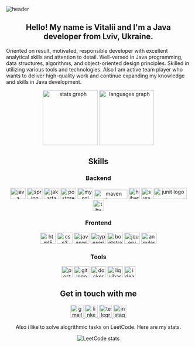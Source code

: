![header](https://capsule-render.vercel.app/api?type=waving&color=timeGradient&height=300&section=header&text=vitaliistf&fontSize=90&animation=twinkling)

<h2 align="center">Hello! My name is Vitalii and I'm a Java developer from Lviv, Ukraine.</h2>
<p>Oriented on result, motivated, responsible developer with excellent analytical skills and attention to detail. Well-versed in Java programming, data structures, algorithms, and object-oriented design principles. Skilled in utilizing various tools and technologies. Also I am active team player who wants to deliver high-quality work and continue expanding my knowledge and skills in Java development.</p>

<div align="center">
  <img src="https://github-readme-stats.vercel.app/api?hide_title=false&hide_rank=false&show_icons=true&include_all_commits=true&count_private=true&disable_animations=false&theme=dracula&locale=en&hide_border=false&username=vitaliistf" height="150" alt="stats graph"  />  
  <img src="https://github-readme-stats.vercel.app/api/top-langs?locale=en&hide_title=false&layout=compact&card_width=320&langs_count=10&theme=dracula&hide_border=false&username=vitaliistf" height="150" alt="languages graph"  />
</div>

<h2 align="center">Skills</h2>
<div align="center">
<h3>Backend</h3>
  <img src="https://cdn.jsdelivr.net/gh/devicons/devicon/icons/java/java-original-wordmark.svg" height="30" width="42" alt="java logo"  />
  <img src="https://cdn.jsdelivr.net/gh/devicons/devicon/icons/spring/spring-original-wordmark.svg" height="30" width="42" alt="spring logo"  />
  <img src="https://upload.wikimedia.org/wikipedia/commons/thumb/8/81/Jakarta_ee_logo_schooner_color_stacked_default.svg/1200px-Jakarta_ee_logo_schooner_color_stacked_default.svg.png" height="30" width="42" alt="jakarta logo"  />
  <img src="https://cdn.jsdelivr.net/gh/devicons/devicon/icons/postgresql/postgresql-original-wordmark.svg" height="30" width="42" alt="postgresql logo"  />
  <img src="https://cdn.jsdelivr.net/gh/devicons/devicon/icons/mysql/mysql-original-wordmark.svg" height="30" width="42" alt="mysql logo"  />
  <img src="https://upload.wikimedia.org/wikipedia/commons/5/52/Apache_Maven_logo.svg" height="25" width="90" alt="maven logo"  />
  <img src="https://www.vectorlogo.zone/logos/hibernate/hibernate-icon.svg" height="30" width="30" alt="hibernate logo"  />  
  <img src="https://static-00.iconduck.com/assets.00/swagger-icon-1024x1024-09037v1r.png" height="30" width="30" alt="swagger logo"  />  
  <img src="https://upload.wikimedia.org/wikipedia/commons/5/59/JUnit_5_Banner.png" height="30" width="90" alt="junit logo"  /> 
  <img src="https://velog.velcdn.com/images/devharrypmw/post/e8ccc358-bac2-4df8-9c97-18659a2e0a2a/image.png" height="30" width="30" alt="thymeleaf logo"  />

<h3>Frontend</h3>
  <img src="https://cdn.jsdelivr.net/gh/devicons/devicon/icons/html5/html5-original-wordmark.svg" height="30" width="42" alt="html5 logo"  />
  <img src="https://cdn.jsdelivr.net/gh/devicons/devicon/icons/css3/css3-original-wordmark.svg" height="30" width="42" alt="css3 logo"  />
  <img src="https://cdn.jsdelivr.net/gh/devicons/devicon/icons/javascript/javascript-original.svg" height="30" width="42" alt="javascript logo"  />
  <img src="https://cdn.jsdelivr.net/gh/devicons/devicon/icons/typescript/typescript-original.svg" height="30" width="42" alt="typescript logo"  />
  <img src="https://cdn.jsdelivr.net/gh/devicons/devicon/icons/bootstrap/bootstrap-original-wordmark.svg" height="30" width="42" alt="bootstrap logo"  />
  <img src="https://cdn.jsdelivr.net/gh/devicons/devicon/icons/jquery/jquery-original-wordmark.svg" height="30" width="42" alt="jquery logo"  />
  <img src="https://cdn.jsdelivr.net/gh/devicons/devicon/icons/angularjs/angularjs-original.svg" height="30" width="42" alt="angular logo"  />
  
<h3>Tools</h3>
  <img src="https://www.vectorlogo.zone/logos/getpostman/getpostman-icon.svg" height="30" width="30" alt="postman logo" />
  <img src="https://cdn.jsdelivr.net/gh/devicons/devicon/icons/git/git-original-wordmark.svg" height="30" width="42" alt="git logo"  />
  <img src="https://cdn.jsdelivr.net/gh/devicons/devicon/icons/docker/docker-original-wordmark.svg" height="30" width="42" alt="docker logo"  />
  <img src="https://www.liquibase.org/wp-content/uploads/2022/03/Liquibase_logo_vertical_RGB_ORANGE.png" height="30" width="42" alt="liquibase logo"  />
  <img src="https://upload.wikimedia.org/wikipedia/commons/thumb/9/9c/IntelliJ_IDEA_Icon.svg/1200px-IntelliJ_IDEA_Icon.svg.png" height="30" width="30" alt="idea logo"  />
</div>

<h2 align="center">Get in touch with me</h2>

<div align="center">
  <a href="https://mail.google.com/mail/u/0/?fs=1&to=deosplayt@gmail.com&tf=cm">
    <img src="https://img.shields.io/static/v1?message=Gmail&logo=gmail&label=deosplayt@gmail.com&color=D14836&logoColor=white&labelColor=&style=for-the-badge" height="35" alt="gmail logo"  />
  </a>

  <a href="https://www.linkedin.com/in/vitalii-stefaniv-60b878251/">
    <img src="https://img.shields.io/static/v1?message=LinkedIn&logo=linkedin&label=&color=0077B5&logoColor=white&labelColor=&style=for-the-badge" height="35" alt="linkedin logo"  />
  </a>

  <a href="https://t.me/vitaliistf">
    <img src="https://img.shields.io/static/v1?message=Telegram&logo=telegram&label=&color=2CA5E0&logoColor=white&labelColor=&style=for-the-badge" height="35" alt="telegram logo"  />
  </a>

  <a href="https://www.instagram.com/vitaliistf/">
    <img src="https://img.shields.io/static/v1?message=Instagram&logo=instagram&label=&color=E4405F&logoColor=white&labelColor=&style=for-the-badge" height="35" alt="instagram logo"  />
  </a>
</div>

<div align="center">
  <p>Also i like to solve alogrithmic tasks on LeetCode. Here are my stats.</p>

  ![LeetCode stats](https://leetcode-stats-six.vercel.app/api?username=vitaliistf&theme=dark)
</div>
